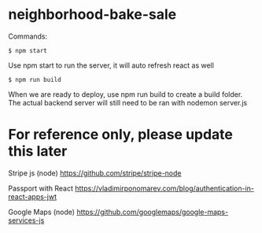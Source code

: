 # neighborhood-bake-sale

Commands:
```
$ npm start
```
Use npm start to run the server, it will auto refresh react as well

```
$ npm run build
```
When we are ready to deploy, use npm run build to create a build folder. The actual backend server will still need to be ran with nodemon server.js

# For reference only, please update this later
Stripe js (node)
https://github.com/stripe/stripe-node

Passport with React
https://vladimirponomarev.com/blog/authentication-in-react-apps-jwt

Google Maps (node)
https://github.com/googlemaps/google-maps-services-js